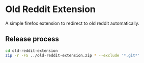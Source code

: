 # Old Reddit Extension

A simple firefox extension to redirect to old reddit automatically.

## Release process

```bash
cd old-reddit-extension
zip -r -FS ../old-reddit-extension.zip * --exclude '*.git*'
```
